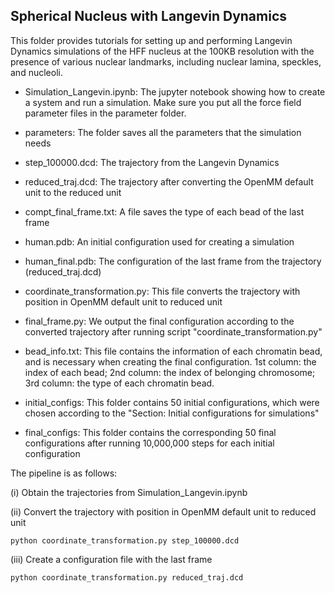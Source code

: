 ## Spherical Nucleus with Langevin Dynamics

This folder provides tutorials for setting up and performing Langevin Dynamics simulations of the HFF nucleus at the 100KB resolution with the presence of various nuclear landmarks, including nuclear lamina, speckles, and nucleoli.

- Simulation_Langevin.ipynb: The jupyter notebook showing how to create a system and run a simulation. Make sure you put all the force field parameter files in the parameter folder.

- parameters: The folder saves all the parameters that the simulation needs

- step_100000.dcd: The trajectory from the Langevin Dynamics

- reduced_traj.dcd: The trajectory after converting the OpenMM default unit to the reduced unit

- compt_final_frame.txt: A file saves the type of each bead of the last frame

- human.pdb: An initial configuration used for creating a simulation

- human_final.pdb: The configuration of the last frame from the trajectory (reduced_traj.dcd)

- coordinate_transformation.py: This file converts the trajectory with position in OpenMM default unit to reduced unit 

- final_frame.py: We output the final configuration according to the converted trajectory after running script "coordinate_transformation.py"

- bead_info.txt: This file contains the information of each chromatin bead, and is necessary when creating the final configuration. 1st column: the index of each bead; 2nd column: the index of belonging chromosome; 3rd column: the type of each chromatin bead.

- initial_configs: This folder contains 50 initial configurations, which were chosen according to the "Section: Initial configurations for simulations"

- final_configs: This folder contains the corresponding 50 final configurations after running 10,000,000 steps for each initial configuration

The pipeline is as follows:

(i) Obtain the trajectories from Simulation_Langevin.ipynb


(ii) Convert the trajectory with position in OpenMM default unit to reduced unit

```
python coordinate_transformation.py step_100000.dcd
```

(iii) Create a configuration file with the last frame

```
python coordinate_transformation.py reduced_traj.dcd
```
